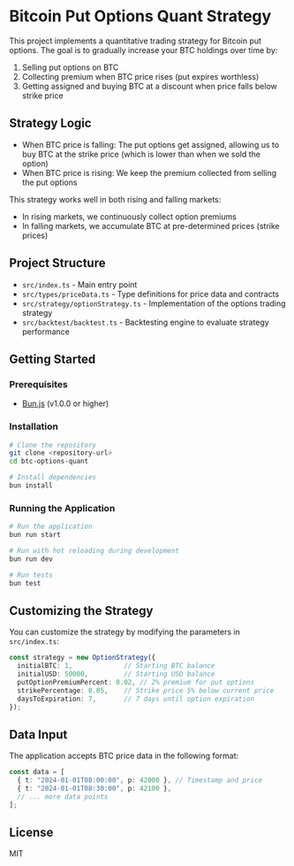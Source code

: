 # Bitcoin Put Options Quant Strategy

This project implements a quantitative trading strategy for Bitcoin put options. The goal is to gradually increase your BTC holdings over time by:

1. Selling put options on BTC
2. Collecting premium when BTC price rises (put expires worthless)
3. Getting assigned and buying BTC at a discount when price falls below strike price

## Strategy Logic

- When BTC price is falling: The put options get assigned, allowing us to buy BTC at the strike price (which is lower than when we sold the option)
- When BTC price is rising: We keep the premium collected from selling the put options

This strategy works well in both rising and falling markets:
- In rising markets, we continuously collect option premiums
- In falling markets, we accumulate BTC at pre-determined prices (strike prices)

## Project Structure

- `src/index.ts` - Main entry point
- `src/types/priceData.ts` - Type definitions for price data and contracts
- `src/strategy/optionStrategy.ts` - Implementation of the options trading strategy
- `src/backtest/backtest.ts` - Backtesting engine to evaluate strategy performance

## Getting Started

### Prerequisites

- [Bun.js](https://bun.sh/) (v1.0.0 or higher)

### Installation

```bash
# Clone the repository
git clone <repository-url>
cd btc-options-quant

# Install dependencies
bun install
```

### Running the Application

```bash
# Run the application
bun run start

# Run with hot reloading during development
bun run dev

# Run tests
bun test
```

## Customizing the Strategy

You can customize the strategy by modifying the parameters in `src/index.ts`:

```typescript
const strategy = new OptionStrategy({
  initialBTC: 1,             // Starting BTC balance
  initialUSD: 50000,         // Starting USD balance
  putOptionPremiumPercent: 0.02, // 2% premium for put options
  strikePercentage: 0.05,    // Strike price 5% below current price
  daysToExpiration: 7,       // 7 days until option expiration
});
```

## Data Input

The application accepts BTC price data in the following format:

```typescript
const data = [
  { t: "2024-01-01T08:00:00", p: 42000 }, // Timestamp and price
  { t: "2024-01-01T08:30:00", p: 42100 },
  // ... more data points
];
```

## License

MIT
